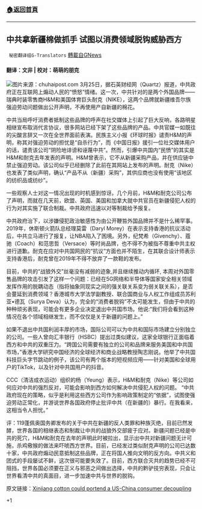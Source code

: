 ###  [:house:返回首頁](https://github.com/ourhimalayas/txt)
---

## 中共拿新疆棉做抓手 试图以消费领域脱钩威胁西方
` 秘密翻译组G-Translators` [轉載自GNews](https://gnews.org/zh-hans/1020937/)

#### 翻译：文非 | 校对：萌萌的朋克
![]()![](https://gnews.org/wp-content/uploads/2021/03/快快脱钩.jpeg)图片来源：chuhaipost.com
3月25日，据石英财经网（Quartz）报道，中共政府正在互联网上煽动人民的“愤怒”情绪。这一次，中共针对的是两个外国品牌——瑞典时装零售商H&M和美国体育巨头耐克（NIKE），这两个品牌就新疆维吾尔族强迫劳动问题做出公开声明，不再使用产自新疆的棉花。

中共当局呼吁消费者抵制这些品牌的呼声在社交媒体上引起了巨大反响，各路明星相继宣布取消代言协议，很多网站已经下架了这些品牌的产品。中共官媒一如既往的尖酸言辞又一次在全世界面前表演。民族主义小报《环球时报》谴责H&M的声明，称其对强迫劳动的担忧是“自杀行为”，而《中国日报》援引一位社交媒体用户的话，谴责该公司“阴险地诽谤和诬蔑中共”。然而，引爆中共国内“民愤”的其实是 H&M和耐克去年发表的声明。H&M曾表示，它不从新疆采购产品，并在供应链中禁止强迫劳动。该公司似乎已经删除了此前在其网站上发布的声明。耐克（Nike）也发表了类似声明，确认“产品不从（新疆）采购”，其供应商也没有使用“该地区的纺织品或纺纱”。

一些观察人士对这一情况出现的时机感到惊讶。几个月前，H&M和耐克公司公布了声明，而就在几天前，欧盟、英国、美国和加拿大就中共官员在新疆侵犯人权的行为对其实施了联合制裁。中共政府迅速以对等制裁给予报复。

中共政府治下，以涉嫌侵犯政治敏感性为由公开鞭笞外国品牌并不是什么稀罕事。2019年，休斯顿火箭队总经理莫雷（Daryl Morey）在表示支持香港的抗议活动后，中共立马进行了报复，让NBA陷入了困境。另外，纪梵希（Givenchy）、蔻驰（Coach）和范思哲（Versace）等时尚品牌，也不得不为被指不尊重中共主权进行道歉。耐克在应对中共国网民的“抗议”方面也并不陌生，在其联合设计师表示支持香港后，耐克曾在2019年不得不放弃了一款鞋的发布。

目前，中共的“战狼外交”丝毫没有减弱的迹象,并且继续推动内循环, 本周对外国零售品牌的攻击引发了这样一个问题：已经在5G网络和半导体等国家安全相关领域发挥作用的脱耦动态（指将抽象同现实之间的强关联关系变为弱关联关系），是否会蔓延到消费领域？香港城市大学法学副教授、联合国商业与人权工作组成员苏利亚•德瓦（Surya Deva）认为，完全的“消费者脱钩”不太可能发生，但由于中共的种种顽劣表现，可能会有更多企业决定退出中共国市场。他说:“我们将会看到这种情况在各个领域相继发生，而不仅仅是关于新疆的问题上。”

如果不退出中共国利润丰厚的市场，国际公司可以为中共和国际市场建立分别独立的公司。一些人曾向汇丰银行（HSBC）提出过类似建议，这家全球银行正面临着西方和中共的双重压力。“跨国公司需要有独立的公司和品牌来服务美国和中共国市场，”香港大学研究中国经济的全球经济和商业战略教授陶志刚说。他举了中共国科技巨头字节跳动的例子，该公司有两个版本的短视频应用——针对美国和全球用户的TikTok，以及针对中共国用户的抖音。

CCC（清洁成衣运动）组织的杨（Yeung）表示，H&M和耐克（Nike）等公司如何应对中共的强烈反对，可能会影响到西方如何解决中共侵犯人权的问题。 “中共政府现在的策略，似乎是利用这些西方公司作为影响政策制定的“依据”，试图使强迫劳动正常化，并游说世界各国政府停止批评中共（在新疆的）暴行。在我看来，这相当令人担忧。”

评：119蓬佩奥国务卿发布的关于中共在新疆的反人类罪和种族灭绝，目前已然发酵，世界各国的相继表态和制裁让中共的战狼外交部疲于应对。新疆问题已经是中共的死穴，H&M和耐克在去年的声明此时被拉出，显示出中共对新疆问题无计可施，杀鸡儆猴的做法来吓唬西方世界。目前，已经发过类似耐克声明的公司已达数十家，中共政府煽动民意抵制这些品牌，正在将国人推向文明的反方向。中共义和团式的手段屡试不鲜，这次很可能要失效了。目前，西方联合灭共的趋势已经不可阻挡，世界各国必须要在正义与邪恶之间做出选择，中共的黔驴技穷表现，只会让世界看清中共的真面目，进一步加速中共与世界的脱钩。

原文链接：[Xinjiang cotton could portend a US-China consumer decoupling](https://qz.com/1988743/china-aims-anger-at-hm-nike-over-xinjiang-cotton-forced-labor/)

+1
